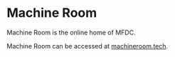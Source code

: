 # Machine Room

Machine Room is the online home of MFDC.

Machine Room can be accessed at [machineroom.tech](http://machineroom.tech/).